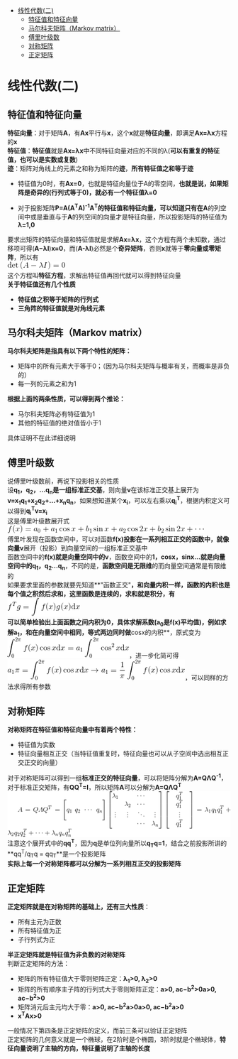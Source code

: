 * [线性代数(二)](#线性代数)
	* [特征值和特征向量](#特征值和特征向量)
	* [马尔科夫矩阵（Markov matrix）](#马尔科夫矩阵)
	* [傅里叶级数](#傅里叶级数)
	* [对称矩阵](#对称矩阵)
	* [正定矩阵](#正定矩阵)

<div id="线性代数"></div>

# 线性代数(二)

<div id="特征值和特征向量"></div>

## 特征值和特征向量

**特征向量**：对于矩阵**A**，有**Ax**平行与**x**，这个**x**就是**特征向量**，即满足**Ax=λx**方程的**x**  
**特征值**：**特征值**就是**Ax=λx**中不同特征向量对应的不同的λ(**可以有重复的特征值，也可以是实数或复数**)  
**迹**：矩阵对角线上的元素之和称为矩阵的**迹**，**所有特征值之和等于迹**  

- 特征值为0时，有**Ax=0**，也就是特征向量位于A的零空间，**也就是说，如果矩阵是奇异的(行列式等于0)，就必有一个特征值λ=0**  

- 对于投影矩阵**P=A(A<sup>T</sup>A)<sup>-1</sup>A<sup>T</sup>**的特征值和特征向量，可以知道只有在**A**的列空间中或是垂直与于**A**的列空间的向量才是特征向量，所以投影矩阵的特征值为**λ=1,0**  

要求出矩阵的特征向量和特征值就是求解**Ax=λx**，这个方程有两个未知数，通过移项可得(**A−λI**)**x=0**，而(**A-λI**)必然是个**奇异矩阵**，否则**x**就等于**零向量或零矩阵**，所以有  
![](./img/线性代数/特征值行列式为0.gif)  
这个方程叫**特征方程**，求解出特征值再回代就可以得到特征向量  
**关于特征值还有几个性质**  
- **特征值之积等于矩阵的行列式**  
- **三角阵的特征值就是对角线元素**  

<div id="马尔科夫矩阵"></div>

## 马尔科夫矩阵（Markov matrix）

**马尔科夫矩阵是指具有以下两个特性的矩阵：**

- 矩阵中的所有元素大于等于0；（因为马尔科夫矩阵与概率有关，而概率是非负的）  
- 每一列的元素之和为1  

**根据上面的两条性质，可以得到两个推论：**

- 马尔科夫矩阵必有特征值为1  
- 其他的特征值的绝对值皆小于1  

具体证明不在此详细说明  

<div id="傅里叶级数"></div>

## 傅里叶级数

说傅里叶级数前，再说下投影相关的性质  
设**q<sub>1</sub>，q<sub>2</sub>，...q<sub>n</sub>**是一组**标准正交基**，则向量**v**在该标准正交基上展开为**v=x<sub>1</sub>q<sub>1</sub>+x<sub>2</sub>q<sub>2</sub>+...+x<sub>n</sub>q<sub>n</sub>**，如果想知道某个**x<sub>i</sub>**，可以左右乘以**q<sub>i</sub><sup>T</sup>**，根据内积定义可以得到**q<sub>i</sub><sup>T</sup>v=x<sub>i</sub>**  
这是傅里叶级数展开式  
![](./img/线性代数/傅里叶级数展开.gif)  
傅里叶发现在函数空间中，可以对函数**f(x)**投影在一系列相互正交的函数中，就像向量**v**展开（投影）到向量空间的一组标准正交基中  
函数空间中的**f(x)**就是向量空间中的**v**，函数空间中的**1，cosx，sinx...**就是向量空间中的**q<sub>1</sub>，q<sub>2</sub>...q<sub>n</sub>**，不同的是，**函数空间是无限维**的而向量空间通常是有限维的  
如果要求里面的参数就要先知道**"函数正交"**，和向量内积一样，函数的内积也是每个值之积然后求和，这里函数是连续的，求和就是积分，有  
![](./img/线性代数/函数内积.gif)  
可以简单检验出上面函数之间内积为0，具体求解系数(**a<sub>0</sub>**是**f(x)**平均值)，例如求解**a<sub>1</sub>**，和在向量空间中相同，等式两边同时做**cosx的内积**，原式变为![](./img/线性代数/傅里叶级数求参数左边.gif)，进一步化简可得![](./img/线性代数/傅里叶级数求解参数右.gif)，可以同样的方法求得所有参数  

<div id="对称矩阵"></div>

## 对称矩阵

**对称矩阵在特征值和特征向量中有着两个特性：**  

- 特征值为实数
- 特征向量相互正交（当特征值重复时，特征向量也可以从子空间中选出相互正交正交的向量）

对于对称矩阵可以得到一组**标准正交的特征向量**，可以将矩阵分解为**A=QΛQ<sup>-1</sup>**，对于标准正交矩阵，有**QQ<sup>T</sup>=I**，所以矩阵**A**可以分解为**A=QΛQ<sup>T</sup>**  
![](./img/线性代数/对称矩阵分解.gif)  
注意这个展开式中的**qq<sup>T</sup>**，因为**q**是单位列向量所以**q<sub>T</sub>q=1**，结合之前投影所讲的**qq<sup>T</sup>/q<sub>T</sub>q = qq<sub>T</sub>**是一个投影矩阵  
**实际上每一个对称矩阵都可以分解为一系列相互正交的投影矩阵**  

<div id="正定矩阵"></div>

## 正定矩阵

**正定矩阵就是在对称矩阵的基础上，还有三大性质**：

- 所有主元为正数
- 所有特征值为正
- 子行列式为正

**半正定矩阵就是特征值为非负数的对称矩阵**  
判断正定矩阵的方法：

- 矩阵的所有特征值大于零则矩阵正定：**λ<sub>1</sub>>0, λ<sub>2</sub>>0**
- 矩阵的所有顺序主子阵的行列式大于零则矩阵正定：**a>0, ac−b<sup>2</sup>>0a>0, ac−b<sup>2</sup>>0**
- 矩阵消元后主元均大于零：**a>0, ac−b<sup>2</sup>a>0a>0, ac−b<sup>2</sup>a>0**
- **x<sup>T</sup>Ax>0**

一般情况下第四条是正定矩阵的定义，而前三条可以验证正定矩阵  
正定矩阵的几何意义就是一个椭球，在2阶时是个椭圆，3阶时就是个椭球体，**特征向量说明了主轴的方向，特征量说明了主轴的长度**  


